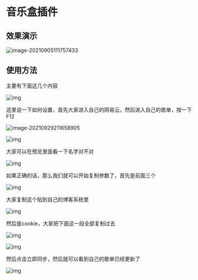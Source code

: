# 音乐盒插件

## 效果演示

![image-20210905111757433](https://img.xiaoyou66.com/2021/09/05/7ed75913d7f78.png)

## 使用方法

主要有下面这几个内容

![img](https://img.xiaoyou66.com/2021/08/21/644d7013ebbde.png)

这里说一下如何设置，首先大家进入自己的网易云，然后进入自己的歌单，按一下F12

![image-20210929211658905](https://img.xiaoyou66.com/2021/09/29/8e56e50a3c6b4.png)



![img](https://img.xiaoyou66.com/2021/08/21/1dbdb2041a402.png)

大家可以在预览里面看一下名字对不对

![img](https://img.xiaoyou66.com/2021/08/21/8bff71ca2b5f8.png)

如果正确的话，那么我们就可以开始复制参数了，首先是前面三个

![img](https://img.xiaoyou66.com/2021/08/21/38771c66692b6.png)

大家复制这个贴到自己的博客系统里

![img](https://img.xiaoyou66.com/2021/08/21/c833361d4ea88.png)

然后是cookie，大家把下面这一段全部复制过去

![img](https://img.xiaoyou66.com/2021/08/21/732fb5d3c41fd.png)

![img](https://img.xiaoyou66.com/2021/08/21/6fc0b436ecb06.png)

然后点击立即同步，然后就可以看到自己的歌单已经更新了

![img](https://img.xiaoyou66.com/2021/08/21/d4feacc026498.png)
